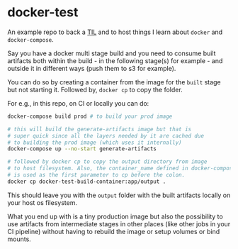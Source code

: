 # docker-test

An example repo to back a [TIL](https://til.mudit.xyz/18) and to host things I learn about `docker` and `docker-compose`.

Say you have a docker multi stage build and you need to consume built artifacts both
within the build - in the following stage(s) for example - and outside it in different ways (push them to s3 for example).

You can do so by creating a container from the image for the `built` stage but not starting it.
Followed by, `docker cp` to copy the folder.

For e.g., in this repo, on CI or locally you can do:

```sh
docker-compose build prod # to build your prod image

# this will build the generate-artifacts image but that is
# super quick since all the layers needed by it are cached due
# to building the prod image (which uses it internally)
docker-compose up --no-start generate-artifacts

# followed by docker cp to copy the output directory from image
# to host filesystem. Also, the container_name defined in docker-compose.yml
# is used as the first parameter to cp before the colon.
docker cp docker-test-build-container:app/output .
```
This should leave you with the `output` folder with the built artifacts locally on your host os filesystem.


What you end up with is a tiny production image but also the possibility to use artifacts from intermediate stages
in other places (like other jobs in your CI pipeline) without having to rebuild the image or setup volumes or bind mounts.
